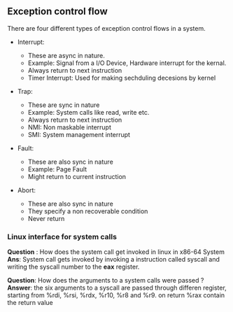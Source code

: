## Exception control flow ##
There are four different types of exception control flows in a system.

* Interrupt:     
    * These are async in nature. 
    * Example: Signal from a I/O Device, Hardware interrupt for the kernal.
    * Always return to next instruction
    * Timer Interrupt: Used for making sechduling decesions by kernel
* Trap:
    * These are sync in nature
    * Example: System calls like read, write etc.
    * Always return to next instruction
    * NMI: Non maskable interrupt
    * SMI: System management interrupt

* Fault:
    * These are also sync in nature
    * Example: Page Fault
    * Might return to current instruction
* Abort:
    * These are also sync in nature
    * They specify a non recoverable condition
    * Never return

### Linux interface for system calls ###
**Question** : How does the system call get invoked in linux in x86-64 System     
**Ans**:  System call gets invoked by invoking a instruction called syscall and writing the syscall number to the **eax** register.

**Question**: How does the arguments to a system calls were passed ?
**Answer**: the six arguments to a syscall are passed through differen register, starting from %rdi, %rsi, %rdx, %r10, %r8 and %r9. on return %rax contain the return value